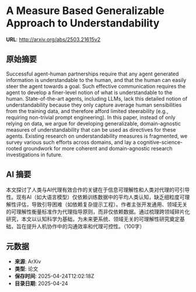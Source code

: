 # A Measure Based Generalizable Approach to Understandability

**URL**: http://arxiv.org/abs/2503.21615v2

## 原始摘要

Successful agent-human partnerships require that any agent generated
information is understandable to the human, and that the human can easily steer
the agent towards a goal. Such effective communication requires the agent to
develop a finer-level notion of what is understandable to the human.
State-of-the-art agents, including LLMs, lack this detailed notion of
understandability because they only capture average human sensibilities from
the training data, and therefore afford limited steerability (e.g., requiring
non-trivial prompt engineering).
  In this paper, instead of only relying on data, we argue for developing
generalizable, domain-agnostic measures of understandability that can be used
as directives for these agents. Existing research on understandability measures
is fragmented, we survey various such efforts across domains, and lay a
cognitive-science-rooted groundwork for more coherent and domain-agnostic
research investigations in future.


## AI 摘要

本文探讨了人类与AI代理有效合作的关键在于信息可理解性和人类对代理的可引导性。现有AI（如大语言模型）仅依赖训练数据中的平均人类认知，缺乏细粒度可理解性评估，导致引导困难（如依赖复杂提示工程）。作者主张开发通用、领域无关的可理解性衡量标准作为代理指导原则，而非仅依赖数据。通过梳理跨领域碎片化研究，本文以认知科学为基础，为未来更系统、领域无关的可理解性研究奠定基础，旨在提升人机协作中的沟通效率和代理可控性。（100字）

## 元数据

- **来源**: ArXiv
- **类型**: 论文
- **保存时间**: 2025-04-24T12:02:18Z
- **目录日期**: 2025-04-24
